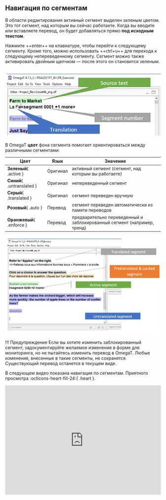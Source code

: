 ## Навигация по сегментам

В области редактирования активный сегмент выделен зеленым цветом. Это тот сегмент, над которым вы сейчас работаете. Когда вы вводите или вставляете перевод, он будет добавляться прямо **под исходным текстом**.

Нажмите ++enter++ на клавиатуре, чтобы перейти к следующему сегменту. Кроме того, можно использовать ++ctrl+u++ для перехода к следующему непереведенному сегменту.
Сегмент можно также активировать двойным щелчком — после этого он становится зеленым.

![](../_img/07_active_segment.jpg)

В OmegaT **цвет** фона сегмента помогает ориентироваться между различными сегментами:

| Цвет | Язык | Значение |
| ------------------------- | -------- | ----------------------------------------------- |
| **Зеленый**{ .active } | Оригинал | активный сегмент (сегмент, над которым вы работаете) |
| **Синий**{ .untranslated } | Оригинал | непереведенный сегмент |
| **Серый**{ .translated } | Оригинал | сегмент переведен вручную |
| **Розовый**{ .auto } | Перевод | сегмент переведен автоматически из памяти переводов |
| **Оранжевый**{ .enforce } | Перевод | предварительно переведенный и заблокированный сегмент (например, тренд) |

![](../_img/08_color_coding.jpg)

<!-- @todo: add pink pretranslate -->

!!! Предупреждение
    Если вы хотите изменить заблокированный сегмент, задокументируйте желаемое изменение в форме для мониторинга, но не пытайтесь изменить перевод в OmegaT. Любые изменения, внесенные в такие сегменты, не сохранятся. Существующий перевод останется в текущем виде.

В следующем видео показана навигация по сегментам. Приятного просмотра :octicons-heart-fill-24:{ .heart }.

<div style="padding:69.95% 0 0 0;position:relative;"><iframe src="https://player.vimeo.com/video/780443426?h=f715fb64e6" style="position:absolute;top:0;left:0;width:100%;height:100%;" frameborder="0" allow="autoplay; fullscreen; picture-in-picture" allowfullscreen></iframe></div><script src="https://player.vimeo.com/api/player.js"></script>
